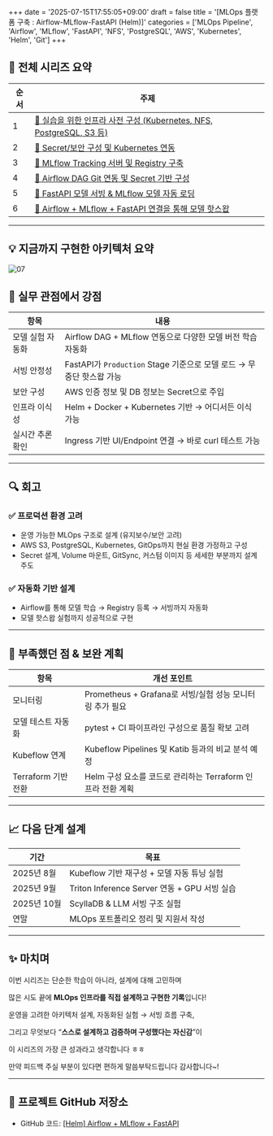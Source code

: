 +++
date = '2025-07-15T17:55:05+09:00'
draft = false
title = '[MLOps 플랫폼 구축 : Airflow-MLflow-FastAPI (Helm)]'
categories = ['MLOps Pipeline', 'Airflow', 'MLflow', 'FastAPI', 'NFS', 'PostgreSQL', 'AWS', 'Kubernetes', 'Helm', 'Git']
+++

## 📌 전체 시리즈 요약

| 순서 | 주제 |
| --- | --- |
| 1 | [🔗 실습을 위한 인프라 사전 구성 (Kubernetes, NFS, PostgreSQL, S3 등)](https://keonhoban.github.io/mlops-journey/posts/mlops-pipeline-helm/01/) |
| 2 | [🔗 Secret/보안 구성 및 Kubernetes 연동](https://keonhoban.github.io/mlops-journey/posts/mlops-pipeline-helm/02/) |
| 3 | [🔗 MLflow Tracking 서버 및 Registry 구축](https://keonhoban.github.io/mlops-journey/posts/mlops-pipeline-helm/03/) |
| 4 | [🔗 Airflow DAG Git 연동 및 Secret 기반 구성](https://keonhoban.github.io/mlops-journey/posts/mlops-pipeline-helm/04/) |
| 5 | [🔗 FastAPI 모델 서빙 & MLflow 모델 자동 로딩](https://keonhoban.github.io/mlops-journey/posts/mlops-pipeline-helm/05/) |
| 6 | [🔗 Airflow + MLflow + FastAPI 연결을 통해 모델 핫스왑](https://keonhoban.github.io/mlops-journey/posts/mlops-pipeline-helm/06/) |

---

## 💡 지금까지 구현한 아키텍처 요약

![07](/mlops-journey/images/07.png)

## 🎯 실무 관점에서 강점

| 항목 | 내용 |
| --- | --- |
| 모델 실험 자동화 | Airflow DAG + MLflow 연동으로 다양한 모델 버전 학습 자동화 |
| 서빙 안정성 | FastAPI가 `Production` Stage 기준으로 모델 로드 → 무중단 핫스왑 가능 |
| 보안 구성 | AWS 인증 정보 및 DB 정보는 Secret으로 주입 |
| 인프라 이식성 | Helm + Docker + Kubernetes 기반 → 어디서든 이식 가능 |
| 실시간 추론 확인 | Ingress 기반 UI/Endpoint 연결 → 바로 curl 테스트 가능 |

---

## 🔍 회고

### ✅ 프로덕션 환경 고려

- 운영 가능한 MLOps 구조로 설계 (유지보수/보안 고려)
- AWS S3, PostgreSQL, Kubernetes, GitOps까지 현실 환경 가정하고 구성
- Secret 설계, Volume 마운트, GitSync, 커스텀 이미지 등 세세한 부분까지 설계 주도

### ✅ 자동화 기반 설계

- Airflow를 통해 모델 학습 → Registry 등록 → 서빙까지 자동화
- 모델 핫스왑 실험까지 성공적으로 구현

---

## 🧱 부족했던 점 & 보완 계획

| 항목 | 개선 포인트 |
| --- | --- |
| 모니터링 | Prometheus + Grafana로 서빙/실험 성능 모니터링 추가 필요 |
| 모델 테스트 자동화 | pytest + CI 파이프라인 구성으로 품질 확보 고려 |
| Kubeflow 연계 | Kubeflow Pipelines 및 Katib 등과의 비교 분석 예정 |
| Terraform 기반 전환 | Helm 구성 요소를 코드로 관리하는 Terraform 인프라 전환 계획 |

---

## 📈 다음 단계 설계

| 기간 | 목표 |
| --- | --- |
| 2025년 8월 | Kubeflow 기반 재구성 + 모델 자동 튜닝 실험 |
| 2025년 9월 | Triton Inference Server 연동 + GPU 서빙 실습 |
| 2025년 10월 | ScyllaDB & LLM 서빙 구조 실험 |
| 연말 | MLOps 포트폴리오 정리 및 지원서 작성 |

---

## ✨ 마치며

이번 시리즈는 단순한 학습이 아니라, 설계에 대해 고민하며

많은 시도 끝에 **MLOps 인프라를 직접 설계하고 구현한 기록**입니다!

운영을 고려한 아키텍처 설계, 자동화된 실험 → 서빙 흐름 구축,

그리고 무엇보다 “**스스로 설계하고 검증하며 구성했다는 자신감**”이

이 시리즈의 가장 큰 성과라고 생각합니다 ㅎㅎ

만약 피드백 주실 부분이 있다면 편하게 말씀부탁드립니다 감사합니다~!

---

## 🙌 프로젝트 GitHub 저장소

- GitHub 코드: [[Helm] Airflow + MLflow + FastAPI](https://github.com/keonhoban/mlops-infra-labs/tree/main/airflow_mlflow_fastapi_helm)
